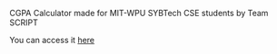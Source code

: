 CGPA Calculator made for MIT-WPU SYBTech CSE students by Team SCRIPT

You can access it [here](https://team-script.github.io/CGPA-Calculator/)
